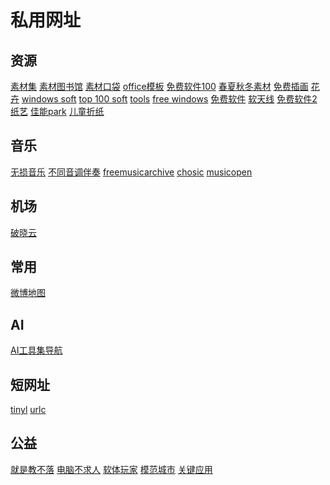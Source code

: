 # 私用网址
## 资源
[素材集](https://illustimage.com/)
[素材图书馆](https://www.sozai-library.com/)
[素材口袋](https://www.illust-pocket.com/illust/cate/music)
[office模板](https://www.office-template.net/)
[免费软件100](https://freesoft-100.com/)
[春夏秋冬素材](https://sozai-good.com/)
[免费插画](https://frame-illust.com/)
[花卉](https://flowerillust.com/)
[windows soft](https://www.soft32.com/windows/?rel=breadcrumb)
[top 100 soft](https://www.snapfiles.com/topdownloads/)
[tools](https://www.majorgeeks.com/mg/sortdate/proxy.html)
[free windows](https://win.softpedia.com/)
[免费软件](https://freesoft-concierge.com/)
[软天线](https://softantenna.com/)
[免费软件2](https://all-freesoft.net/)
[纸艺](https://paperm.jp/template/template.asp?code=vc_spcar&link=202001rank)
[佳能park](https://creativepark.canon/sc/index.html)
[儿童折纸](https://www.firstpalette.com/)

## 音乐
[无损音乐](https://www.dtshot.com/)
[不同音调伴奏](https://x-minus.pro/)
[freemusicarchive](https://freemusicarchive.org/search/?quicksearch=background)
[chosic](https://www.chosic.com/free-music/motivational/)
[musicopen](https://musopen.org/music/?instrument=piano)
[]()
[]()
[]()
[]()
[]()
## 机场
[破晓云](https://v.poxiaoyun.com/#/register?code=3arSQKcv)
[]()
[]()
[]()
## 常用
[微博地图](http://place.weibo.com/)
[]()
[]()
## AI
[AI工具集导航](https://ai-bot.cn/)
[]()
[]()
## 短网址
[tinyl](https://tinyl.io/home.html)
[urlc](https://www.urlc.cn/user/login)
[]()
[]()
## 公益
[就是教不落](https://steachs.com/)
[电脑不求人](https://www.minwt.com/categories/pc/)
[软体玩家](https://pcrookie.com/)
[模范城市](https://template.city/)
[关键应用](https://key.chtouch.com/)
[]()
[]()
[]()
[]()
[]()
[]()
[]()
